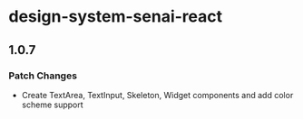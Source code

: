 # design-system-senai-react

## 1.0.7

### Patch Changes

- Create TextArea, TextInput, Skeleton, Widget components and add color scheme support
